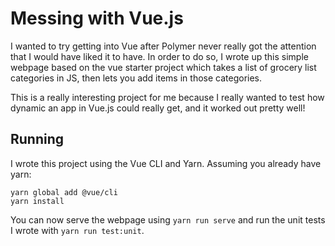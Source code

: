 # Messing with Vue.js

I wanted to try getting into Vue after Polymer never really got the attention that I would
have liked it to have. In order to do so, I wrote up this simple webpage based on the vue starter
project which takes a list of grocery list categories in JS, then lets you add items in those categories.

This is a really interesting project for me because I really wanted to test how dynamic an app in Vue.js
could really get, and it worked out pretty well!

## Running

I wrote this project using the Vue CLI and Yarn. Assuming you already have yarn:

    yarn global add @vue/cli
    yarn install
 
You can now serve the webpage using `yarn run serve` and run the unit tests I wrote with `yarn run test:unit`.